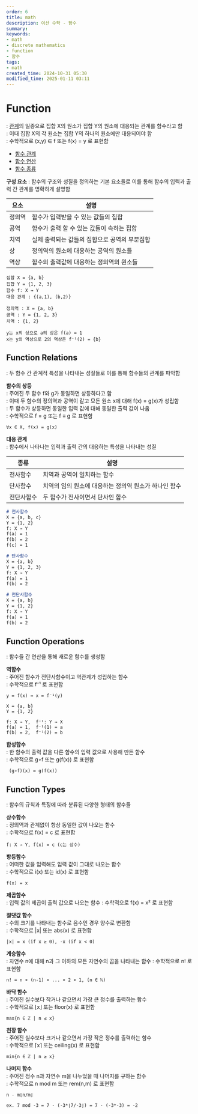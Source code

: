 ```yaml
---
order: 6
title: math
description: 이산 수학 - 함수
summary:
keywords:
- math
- discrete mathematics
- function
- 함수
tags:
- math
created_time: 2024-10-31 05:30
modified_time: 2025-01-11 03:11
---
```


# Function
: [관계](./relation.md)의 일종으로 집합 X의 원소가 집합 Y의 원소에 대응되는 관계를 함수라고 함  
: 이때 집합 X의 각 원소는 집합 Y의 하나의 원소에만 대응되어야 함  
: 수학적으로 (x,y) ∈ f 또는 f(x) = y 로 표현함  

- [함수 관계](#function-relations )
- [함수 연산](#function-operations)
- [함수 종류](#function-types)


**구성 요소**
: 함수의 구조와 성질을 정의하는 기본 요소들로 이를 통해 함수의 입력과 출력 간 관계를 명확하게 설명함

요소 | 설명
---|---
정의역 | 함수가 입력받을 수 있는 값들의 집합
공역 | 함수가 출력 할 수 있는 값들이 속하는 집합
치역 | 실제 출력되는 값들의 집합으로 공역의 부분집합
상 | 정의역의 원소에 대응하는 공역의 원소들
역상 | 함수의 출력값에 대응하는 정의역의 원소들

```
집합 X = {a, b}
집합 Y = {1, 2, 3}
함수 f: X → Y
대응 관계 : {(a,1), (b,2)}

정의역 : X = {a, b}
공역 : Y = {1, 2, 3}
치역 : {1, 2}

y는 x의 상으로 a의 상은 f(a) = 1
x는 y의 역상으로 2의 역상은 f⁻¹(2) = {b}
```



## Function Relations
: 두 함수 간 관계적 특성을 나타내는 성질들로 이를 통해 함수들의 관계를 파악함  

**함수의 상등**  
: 주어진 두 함수 f와 g가 동일하면 상등하다고 함  
: 이때 두 함수의 정의역과 공역이 같고 모든 원소 x에 대해 f(x) = g(x)가 성립함  
: 두 함수가 상등하면 동일한 입력 값에 대해 동일한 출력 값이 나옴  
: 수학적으로 f = g 또는 f ≡ g 로 표현함  

```
∀x ∈ X, f(x) = g(x)
```


**대응 관계**  
: 함수에서 나타나는 입력과 출력 간의 대응하는 특성을 나타내는 성질  

종류 | 설명
---|---
전사함수 | 치역과 공역이 일치하는 함수
단사함수 | 치역의 임의 원소에 대응하는 정의역 원소가 하나인 함수
전단사함수 | 두 함수가 전사이면서 단사인 함수

```markdown
# 전사함수
X = {a, b, c}
Y = {1, 2}
f: X → Y
f(a) = 1
f(b) = 2
f(c) = 1

# 단사함수
X = {a, b}
Y = {1, 2, 3}
f: X → Y
f(a) = 1
f(b) = 2

# 전단사함수
X = {a, b}
Y = {1, 2}
f: X → Y
f(a) = 1
f(b) = 2
```



## Function Operations
: 함수들 간 연산을 통해 새로운 함수를 생성함


**역함수**  
: 주어진 함수가 전단사함수이고 역관계가 성립하는 함수  
: 수학적으로 f⁻¹ 로 표현함

```
y = f(x) ↔ x = f⁻¹(y)

X = {a, b}
Y = {1, 2}

f: X → Y,  f⁻¹: Y → X
f(a) = 1,  f⁻¹(1) = a
f(b) = 2,  f⁻¹(2) = b
```


**합성합수**  
: 한 함수의 출력 값을 다른 함수의 입력 값으로 사용해 만든 함수  
: 수학적으로 g∘f 또는 g(f(x)) 로 표현함  

```
 (g∘f)(x) = g(f(x))
```



## Function Types
: 함수의 규칙과 특징에 따라 분류된 다양한 형태의 함수들  


**상수함수**  
: 정의역과 관계없이 항상 동일한 값이 나오는 함수  
: 수학적으로 f(x) = c 로 표현함  

```
f: X → Y, f(x) = c (c는 상수)
```


**항등함수**  
: 어떠한 값을 입력해도 입력 값이 그대로 나오는 함수  
: 수학적으로 i(x) 또는 id(x) 로 표현함  

```
f(x) = x
```


**제곱함수**  
: 입력 값의 제곱이 출력 값으로 나오는 함수
: 수학적으로 f(x) = x² 로 표현함  


**절댓값 함수**  
: 수의 크기를 나타내는 함수로 음수인 경우 양수로 변환함  
: 수학적으로 |x| 또는 abs(x) 로 표현함  

```
|x| = x (if x ≥ 0), -x (if x < 0)
```


**계승함수**   
: 자연수 n에 대해 n과 그 이하의 모든 자연수의 곱을 나타내는 함수
: 수학적으로 n! 로 표현함

```
n! = n × (n-1) × ... × 2 × 1, (n ∈ ℕ)
```


**바닥 함수**  
: 주어진 실수보다 작거나 같으면서 가장 큰 정수를 출력하는 함수  
: 수학적으로 ⌊x⌋ 또는 floor(x) 로 표현함  

```
max{n ∈ ℤ | n ≤ x}
```


**천장 함수**  
: 주어진 실수보다 크거나 같으면서 가장 작은 정수를 출력하는 함수  
: 수학적으로 ⌈x⌉ 또는 ceiling(x) 로 표현함  

```
min{n ∈ ℤ | n ≥ x}
```


**나머지 함수**  
: 주어진 정수 n과 자연수 m을 나누었을 때 나머지를 구하는 함수  
: 수학적으로 n mod m 또는 rem(n,m) 로 표현함  

```
n - m⌊n/m⌋ 

ex. 7 mod -3 = 7 - (-3*⌊7/-3⌋) = 7 - (-3*-3) = -2
```